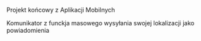 Projekt końcowy z Aplikacji Mobilnych

Komunikator z funckja masowego wysyłania swojej lokalizacji jako powiadomienia
